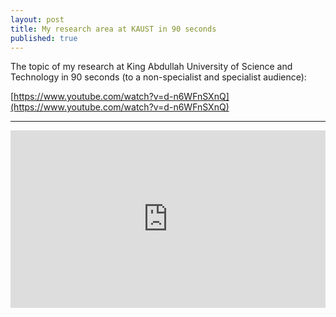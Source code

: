 ```yaml
---
layout: post
title: My research area at KAUST in 90 seconds
published: true
---
```


The topic of my research at King Abdullah University of Science and Technology in 90 seconds (to a non-specialist and specialist audience):

[https://www.youtube.com/watch?v=d-n6WFnSXnQ](https://www.youtube.com/watch?v=d-n6WFnSXnQ)

---

<div>
  <div style="position:relative;padding-top:56.25%;">
    <iframe src="https://www.youtube.com/embed/d-n6WFnSXnQ" frameborder="0" allowfullscreen
      style="position:absolute;top:0;left:0;width:100%;height:100%;"></iframe>
  </div>
</div>
